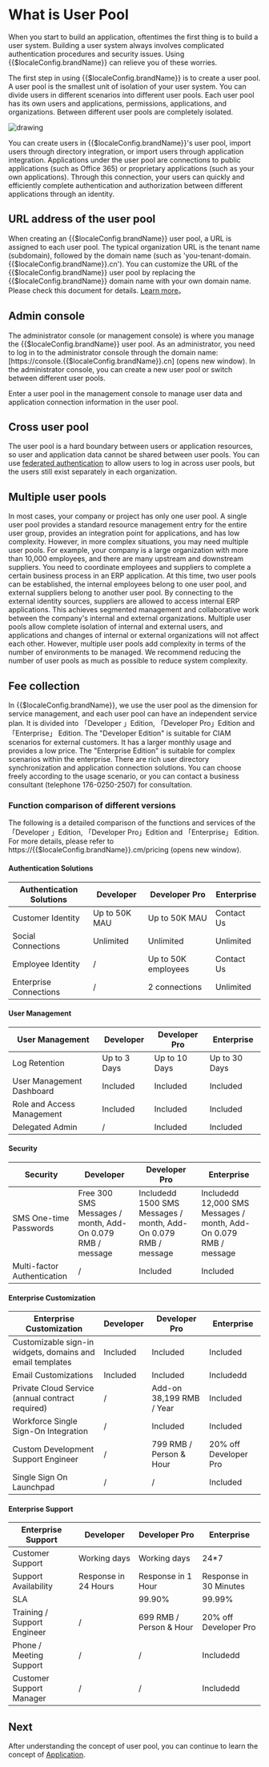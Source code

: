 # What is User Pool

<LastUpdated/>

When you start to build an application, oftentimes the first thing is to build a user system. Building a user system always involves complicated authentication procedures and security issues. Using {{$localeConfig.brandName}} can relieve you of these worries.

The first step in using {{$localeConfig.brandName}} is to create a user pool. A user pool is the smallest unit of isolation of your user system. You can divide users in different scenarios into different user pools. Each user pool has its own users and applications, permissions, applications, and organizations. Between different user pools are completely isolated.

<!-- （建议此处加一个用户池和多应用的架构图） -->

<img src="~@imagesZhCn/concepts/userpool.png" alt="drawing"/>

You can create users in {{$localeConfig.brandName}}'s user pool, import users through directory integration, or import users through application integration. Applications under the user pool are connections to public applications (such as Office 365) or proprietary applications (such as your own applications). Through this connection, your users can quickly and efficiently complete authentication and authorization between different applications through an identity.

## URL address of the user pool

When creating an {{$localeConfig.brandName}} user pool, a URL is assigned to each user pool. The typical organization URL is the tenant name (subdomain), followed by the domain name (such as 'you-tenant-domain.{{$localeConfig.brandName}}.cn'). You can customize the URL of the {{$localeConfig.brandName}} user pool by replacing the {{$localeConfig.brandName}} domain name with your own domain name. Please check this document for details. [Learn more](/guides/deployment/custom-domain.md)。

## Admin console

The administrator console (or management console) is where you manage the {{$localeConfig.brandName}} user pool. As an administrator, you need to log in to the administrator console through the domain name:
[https://console.{{$localeConfig.brandName}}.cn] (opens new window).
In the administrator console, you can create a new user pool or switch between different user pools.

Enter a user pool in the management console to manage user data and application connection information in the user pool.

## Cross user pool

The user pool is a hard boundary between users or application resources, so user and application data cannot be shared between user pools. You can use [federated authentication](/guides/federation/) to allow users to log in across user pools, but the users still exist separately in each organization.

## Multiple user pools

In most cases, your company or project has only one user pool. A single user pool provides a standard resource management entry for the entire user group, provides an integration point for applications, and has low complexity. However, in more complex situations, you may need multiple user pools. For example, your company is a large organization with more than 10,000 employees, and there are many upstream and downstream suppliers. You need to coordinate employees and suppliers to complete a certain business process in an ERP application. At this time, two user pools can be established, the internal employees belong to one user pool, and external suppliers belong to another user pool. By connecting to the external identity sources, suppliers are allowed to access internal ERP applications. This achieves segmented management and collaborative work between the company's internal and external organizations. Multiple user pools allow complete isolation of internal and external users, and applications and changes of internal or external organizations will not affect each other. However, multiple user pools add complexity in terms of the number of environments to be managed. We recommend reducing the number of user pools as much as possible to reduce system complexity.

## Fee collection

In {{$localeConfig.brandName}}, we use the user pool as the dimension for service management, and each user pool can have an independent service plan. It is divided into 「Developer 」Edition, 「Developer Pro」Edition and 「Enterprise」 Edition. The "Developer Edition" is suitable for CIAM scenarios for external customers. It has a larger monthly usage and provides a low price. The "Enterprise Edition" is suitable for complex scenarios within the enterprise. There are rich user directory synchronization and application connection solutions. You can choose freely according to the usage scenario, or you can contact a business consultant (telephone 176-0250-2507) for consultation.

### Function comparison of different versions

The following is a detailed comparison of the functions and services of the 「Developer 」Edition, 「Developer Pro」Edition and 「Enterprise」 Edition. For more details, please refer to
https://{{$localeConfig.brandName}}.cm/pricing (opens new window).

#### Authentication Solutions

| Authentication Solutions | Developer     | Developer Pro       | Enterprise |
| ------------------------ | ------------- | ------------------- | ---------- |
| Customer Identity        | Up to 50K MAU | Up to 50K MAU       | Contact Us |
| Social Connections       | Unlimited     | Unlimited           | Unlimited  |
| Employee Identity        | /             | Up to 50K employees | Contact Us |
| Enterprise Connections   | /             | 2 connections       | Unlimited  |

#### User Management

| User Management            | Developer    | Developer Pro | Enterprise    |
| -------------------------- | ------------ | ------------- | ------------- |
| Log Retention              | Up to 3 Days | Up to 10 Days | Up to 30 Days |
| User Management Dashboard  | Included     | Included      | Included      |
| Role and Access Management | Included     | Included      | Included      |
| Delegated Admin            | /            | Included      | Included      |

#### Security

| Security                    | Developer                                                 | Developer Pro                                                   | Enterprise                                                        |
| --------------------------- | --------------------------------------------------------- | --------------------------------------------------------------- | ----------------------------------------------------------------- |
| SMS One-time Passwords      | Free 300 SMS Messages / month, Add-On 0.079 RMB / message | Includedd 1500 SMS Messages / month, Add-On 0.079 RMB / message | Includedd 12,000 SMS Messages / month, Add-On 0.079 RMB / message |
| Multi-factor Authentication | /                                                         | Included                                                        | Included                                                          |

#### Enterprise Customization

| Enterprise Customization                                  | Developer | Developer Pro            | Enterprise            |
| --------------------------------------------------------- | --------- | ------------------------ | --------------------- |
| Customizable sign-in widgets, domains and email templates | Included  | Included                 | Included              |
| Email Customizations                                      | Included  | Included                 | Includedd             |
| Private Cloud Service (annual contract required)          | /         | Add-on 38,199 RMB / Year | Included              |
| Workforce Single Sign-On Integration                      | /         | Included                 | Included              |
| Custom Development Support Engineer                       | /         | 799 RMB / Person & Hour  | 20% off Developer Pro |
| Single Sign On Launchpad                                  | /         | /                        | Included              |

#### Enterprise Support

| Enterprise Support          | Developer            | Developer Pro           | Enterprise             |
| --------------------------- | -------------------- | ----------------------- | ---------------------- |
| Customer Support            | Working days         | Working days            | 24\*7                  |
| Support Availability        | Response in 24 Hours | Response in 1 Hour      | Response in 30 Minutes |
| SLA                         |                      | 99.90%                  | 99.99%                 |
| Training / Support Engineer | /                    | 699 RMB / Person & Hour | 20% off Developer Pro  |
| Phone / Meeting Support     | /                    | /                       | Includedd              |
| Customer Support Manager    | /                    | /                       | Includedd              |

## Next

After understanding the concept of user pool, you can continue to learn the concept of [Application](./application.md).
